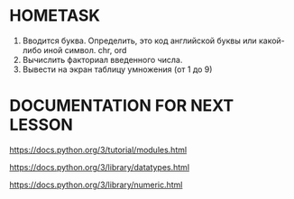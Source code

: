 # HOMETASK
1. Вводится буква. Определить, это код английской буквы или какой-либо иной символ. chr, ord
2. Вычислить факториал введенного числа.
3. Вывести на экран таблицу умножения (от 1 до 9)

# DOCUMENTATION FOR NEXT LESSON
https://docs.python.org/3/tutorial/modules.html

https://docs.python.org/3/library/datatypes.html

https://docs.python.org/3/library/numeric.html
